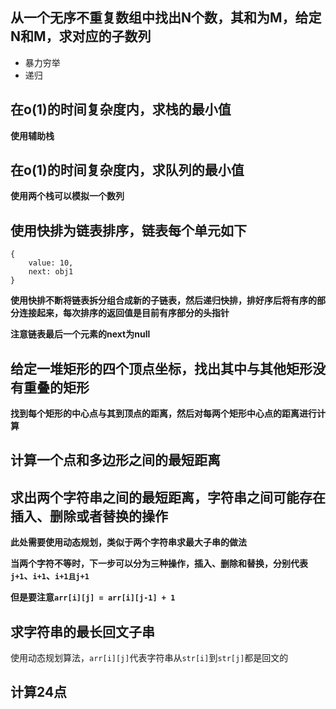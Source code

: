 ## 从一个无序不重复数组中找出N个数，其和为M，给定N和M，求对应的子数列

* 暴力穷举
* 递归

## 在o(1)的时间复杂度内，求栈的最小值

**使用辅助栈**

## 在o(1)的时间复杂度内，求队列的最小值

**使用两个栈可以模拟一个数列**

## 使用快排为链表排序，链表每个单元如下

    {
        value: 10,
        next: obj1
    }

**使用快排不断将链表拆分组合成新的子链表，然后递归快排，排好序后将有序的部分连接起来，每次排序的返回值是目前有序部分的头指针**

**注意链表最后一个元素的next为null**

## 给定一堆矩形的四个顶点坐标，找出其中与其他矩形没有重叠的矩形

**找到每个矩形的中心点与其到顶点的距离，然后对每两个矩形中心点的距离进行计算**

## 计算一个点和多边形之间的最短距离

## 求出两个字符串之间的最短距离，字符串之间可能存在插入、删除或者替换的操作

**此处需要使用动态规划，类似于两个字符串求最大子串的做法**

**当两个字符不等时，下一步可以分为三种操作，插入、删除和替换，分别代表`j+1`、`i+1`、`i+1且j+1`**

**但是要注意`arr[i][j] = arr[i][j-1] + 1`**

## 求字符串的最长回文子串

使用动态规划算法，`arr[i][j]`代表字符串从`str[i]`到`str[j]`都是回文的



## 计算24点

